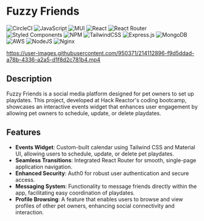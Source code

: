 # Fuzzy Friends

![CircleCI](https://circleci.com/gh/Emerald-Lake/fuzzy-friends.svg?style=shield&circle-token=:circle-ci-badge-token)
![JavaScript](https://img.shields.io/badge/javascript-%23323330.svg?style=for-the-badge&logo=javascript&logoColor=%23F7DF1E)
![MUI](https://img.shields.io/badge/MUI-%230081CB.svg?style=for-the-badge&logo=mui&logoColor=white)
![React](https://img.shields.io/badge/react-%2320232a.svg?style=for-the-badge&logo=react&logoColor=%2361DAFB)
![React Router](https://img.shields.io/badge/React_Router-CA4245?style=for-the-badge&logo=react-router&logoColor=white)
![Styled Components](https://img.shields.io/badge/styled--components-DB7093?style=for-the-badge&logo=styled-components&logoColor=white)
![NPM](https://img.shields.io/badge/NPM-%23000000.svg?style=for-the-badge&logo=npm&logoColor=white)
![TailwindCSS](https://img.shields.io/badge/tailwindcss-%2338B2AC.svg?style=for-the-badge&logo=tailwind-css&logoColor=white)
![Express.js](https://img.shields.io/badge/express.js-%23404d59.svg?style=for-the-badge&logo=express&logoColor=%2361DAFB)
![MongoDB](https://img.shields.io/badge/MongoDB-%234ea94b.svg?style=for-the-badge&logo=mongodb&logoColor=white)
![AWS](https://img.shields.io/badge/AWS-%23FF9900.svg?style=for-the-badge&logo=amazon-aws&logoColor=white)
![NodeJS](https://img.shields.io/badge/node.js-6DA55F?style=for-the-badge&logo=node.js&logoColor=white)
![Nginx](https://img.shields.io/badge/nginx-%23009639.svg?style=for-the-badge&logo=nginx&logoColor=white)

https://user-images.githubusercontent.com/950371/214112896-f9d5ddad-a78b-4336-a2a5-d1f8d2c781b4.mp4


## Description
Fuzzy Friends is a social media platform designed for pet owners to set up playdates. This project, developed at Hack Reactor's coding bootcamp, showcases an interactive events widget that enhances user engagement by allowing pet owners to schedule, update, or delete playdates.

## Features
- **Events Widget**: Custom-built calendar using Tailwind CSS and Material UI, allowing users to schedule, update, or delete pet playdates.
- **Seamless Transitions**: Integrated React Router for smooth, single-page application navigation.
- **Enhanced Security**: Auth0 for robust user authentication and secure access.
- **Messaging System**: Functionality to message friends directly within the app, facilitating easy coordination of playdates.
- **Profile Browsing**: A feature that enables users to browse and view profiles of other pet owners, enhancing social connectivity and interaction.
